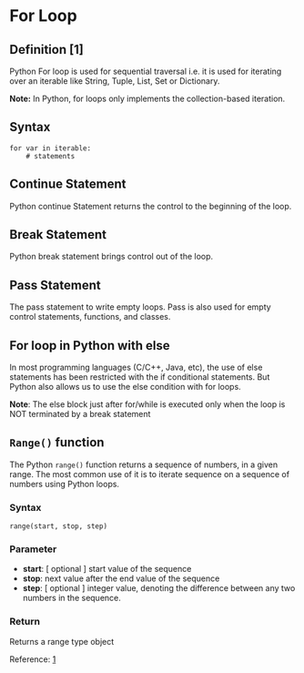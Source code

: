 # For Loop

## Definition [1]

Python For loop is used for sequential traversal i.e. it is used for iterating over an iterable like String, Tuple, List, Set or Dictionary.

__Note:__ In Python, for loops only implements the collection-based iteration.

## Syntax
```
for var in iterable:
    # statements
```
## Continue Statement

Python continue Statement returns the control to the beginning of the loop.

## Break Statement

Python break statement brings control out of the loop.

## Pass Statement

The pass statement to write empty loops. Pass is also used for empty control statements, functions, and classes.

## For loop in Python with else

In most programming languages (C/C++, Java, etc), the use of else statements has been restricted with the if conditional statements. But Python also allows us to use the else condition with for loops. 

__Note__: The else block just after for/while is executed only when the loop is NOT terminated by a break statement

## `Range()` function

The Python `range()` function returns a sequence of numbers, in a given range. The most common use of it is to iterate sequence on a sequence of numbers using Python loops.

### Syntax

`range(start, stop, step)`

### Parameter

+ __start__: [ optional ] start value of the sequence
+ __stop__: next value after the end value of the sequence
+ __step__: [ optional ] integer value, denoting the difference between any two numbers in the sequence.

### Return

Returns a range type object

Reference: [1](https://www.geeksforgeeks.org/python-for-loops)